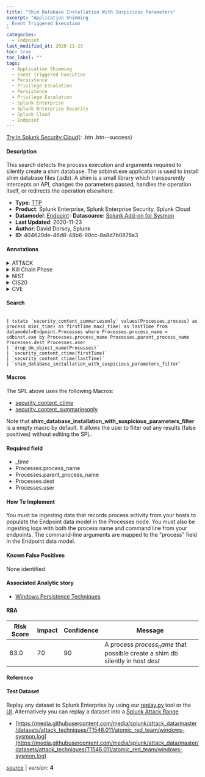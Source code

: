 ```yaml
---
title: "Shim Database Installation With Suspicious Parameters"
excerpt: "Application Shimming
, Event Triggered Execution
"
categories:
  - Endpoint
last_modified_at: 2020-11-23
toc: true
toc_label: ""
tags:
  - Application Shimming
  - Event Triggered Execution
  - Persistence
  - Privilege Escalation
  - Persistence
  - Privilege Escalation
  - Splunk Enterprise
  - Splunk Enterprise Security
  - Splunk Cloud
  - Endpoint
---
```




[Try in Splunk Security Cloud](https://www.splunk.com/en_us/products/cyber-security.html){: .btn .btn--success}

#### Description

This search detects the process execution and arguments required to silently create a shim database.  The sdbinst.exe application is used to install shim database files (.sdb). A shim is a small library which transparently intercepts an API, changes the parameters passed, handles the operation itself, or redirects the operation elsewhere.

- **Type**: [TTP](https://github.com/splunk/security_content/wiki/Detection-Analytic-Types)
- **Product**: Splunk Enterprise, Splunk Enterprise Security, Splunk Cloud
- **Datamodel**: [Endpoint](https://docs.splunk.com/Documentation/CIM/latest/User/Endpoint)- **Datasource**: [Splunk Add-on for Sysmon](https://splunkbase.splunk.com/app/5709)
- **Last Updated**: 2020-11-23
- **Author**: David Dorsey, Splunk
- **ID**: 404620de-46d8-48b6-90cc-8a8d7b0876a3


#### Annotations

<details>
  <summary>ATT&CK</summary>

<div markdown="1">


| ID             | Technique        |  Tactic             |
| -------------- | ---------------- |-------------------- |
| [T1546.011](https://attack.mitre.org/techniques/T1546/011/) | Application Shimming | Persistence, Privilege Escalation |

| [T1546](https://attack.mitre.org/techniques/T1546/) | Event Triggered Execution | Persistence, Privilege Escalation |

</div>
</details>


<details>
  <summary>Kill Chain Phase</summary>

<div markdown="1">

* Actions on Objectives


</div>
</details>


<details>
  <summary>NIST</summary>

<div markdown="1">

* DE.CM



</div>
</details>

<details>
  <summary>CIS20</summary>

<div markdown="1">

* CIS 8



</div>
</details>

<details>
  <summary>CVE</summary>

<div markdown="1">


</div>
</details>

#### Search

```

| tstats `security_content_summariesonly` values(Processes.process) as process min(_time) as firstTime max(_time) as lastTime from datamodel=Endpoint.Processes where Processes.process_name = sdbinst.exe by Processes.process_name Processes.parent_process_name Processes.dest Processes.user 
| `drop_dm_object_name(Processes)` 
| `security_content_ctime(firstTime)` 
| `security_content_ctime(lastTime)` 
| `shim_database_installation_with_suspicious_parameters_filter`
```

#### Macros
The SPL above uses the following Macros:
* [security_content_ctime](https://github.com/splunk/security_content/blob/develop/macros/security_content_ctime.yml)
* [security_content_summariesonly](https://github.com/splunk/security_content/blob/develop/macros/security_content_summariesonly.yml)

Note that **shim_database_installation_with_suspicious_parameters_filter** is a empty macro by default. It allows the user to filter out any results (false positives) without editing the SPL.

#### Required field
* _time
* Processes.process_name
* Processes.parent_process_name
* Processes.dest
* Processes.user


#### How To Implement
You must be ingesting data that records process activity from your hosts to populate the Endpoint data model in the Processes node. You must also be ingesting logs with both the process name and command line from your endpoints. The command-line arguments are mapped to the "process" field in the Endpoint data model.

#### Known False Positives
None identified

#### Associated Analytic story
* [Windows Persistence Techniques](/stories/windows_persistence_techniques)




#### RBA

| Risk Score  | Impact      | Confidence   | Message      |
| ----------- | ----------- |--------------|--------------|
| 63.0 | 70 | 90 | A process $process_name$ that possible create a shim db silently in host $dest$ |


#### Reference


#### Test Dataset
Replay any dataset to Splunk Enterprise by using our [replay.py](https://github.com/splunk/attack_data#using-replaypy) tool or the [UI](https://github.com/splunk/attack_data#using-ui).
Alternatively you can replay a dataset into a [Splunk Attack Range](https://github.com/splunk/attack_range#replay-dumps-into-attack-range-splunk-server)


* [https://media.githubusercontent.com/media/splunk/attack_data/master/datasets/attack_techniques/T1546.011/atomic_red_team/windows-sysmon.log](https://media.githubusercontent.com/media/splunk/attack_data/master/datasets/attack_techniques/T1546.011/atomic_red_team/windows-sysmon.log)



[*source*](https://github.com/splunk/security_content/tree/develop/detections/endpoint/shim_database_installation_with_suspicious_parameters.yml) \| *version*: **4**